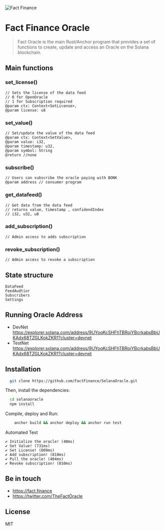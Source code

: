 ![Fact Finance](https://fact.finance/_next/static/media/Logo.446023b4.svg)

# Fact Finance Oracle 

> Fact Oracle is the main Rust/Anchor program that provides a set of functions to create, update and access an Oracle on the Solana blockchain.

## Main functions

### set_license()
    // Sets the license of the data feed
    // 0 for OpenOracle
    // 1 for Subscription required
    @param ctx: Context<SetLicense>, 
    @param license: u8

### set_value()
    // Set/update the value of the data feed
    @param ctx: Context<SetValue>, 
    @param value: i32, 
    @param timestamp: u32, 
    @param symbol: String
    @return //none

### subscribe()
    // Users can subscribe the oracle paying with BONK
    @param address // consumer program 

### get_datafeed()
    // Get data from the data feed
    // returns value, timestamp , confidendIndex
    // i32, u32, u8    
    
### add_subscription()
    // Admin access to adds subscription 
    
### revoke_subscription()
    // Admin access to revoke a subscription 

## State structure
    DataFeed 
    FeedAudtior
    Subscribers
    Settings

## Running Oracle Address
  - DevNet https://explorer.solana.com/address/9UYoqKcSHFhTBRoiYBcrkabsBbUKAdx68TZGLKokZKR1?cluster=devnet
  - TestNet https://explorer.solana.com/address/9UYoqKcSHFhTBRoiYBcrkabsBbUKAdx68TZGLKokZKR1?cluster=devnet
    
## Installation

```bash
  git clone https://github.com/FactFinance/SolanaOracle.git
```

Then, install the dependencies:

```bash
  cd solanaoracle
  npm install
```


Compile, deploy and Run:

```bash
    anchor build && anchor deploy && anchor run test
```


Automated Test 
  
    ✔ Initialize the oracle! (40ms)
    ✔ Set Value! (731ms)
    ✔ Set License! (809ms)
    ✔ Add subscription! (810ms)
    ✔ Pull the oracle! (404ms)
    ✔ Revoke subscription! (810ms)


## Be in touch
  - https://fact.finance
  - https://twitter.com/TheFactOracle

## License

MIT
